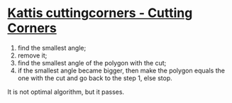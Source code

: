 # [Kattis cuttingcorners - Cutting Corners](https://open.kattis.com/problems/cuttingcorners)

1. find the smallest angle;
2. remove it;
3. find the smallest angle of the polygon with the cut;
4. if the smallest angle became bigger, then make the polygon equals the one with the cut and go back to the step 1, else stop.

It is not optimal algorithm, but it passes.
